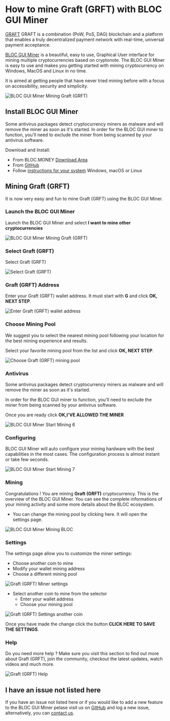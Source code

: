 # **How to mine Graft (GRFT) with BLOC GUI Miner**

[GRAFT](https://www.graft.network) GRAFT is a combination (PoW, PoS, DAG) blockchain and a platform that enables a truly decentralized payment network with real-time, universal payment acceptance.

[BLOC GUI Miner](../mining/BLOC-GUI-Miner.md) is a beautiful, easy to use, Graphical User interface for mining multiple cryptocurrencies based on cryptonote. The BLOC GUI Miner is easy to use and makes you getting started with mining cryptocurrency on Windows, MacOS and Linux in no time.

It is aimed at getting people that have never tried mining before with a focus on accessibility, security and simplicity.

![BLOC GUI Miner Mining Graft (GRFT)](images/BLOC-GUI-MINER/SCREEN/screen-GRAFT.jpg)

## **Install BLOC GUI Miner**

Some antivirus packages detect cryptocurrency miners as malware and will remove the miner as soon as it's started. In order for the BLOC GUI miner to function, you'll need to exclude the miner from being scanned by your antivirus software.

Download and Install:

- From BLOC.MONEY [Download Area](https://bloc.money/download)
- From [GitHub](https://github.com/furiousteam/GUI-miner/releases/latest)
- Follow [instructions for your system](../mining/BLOC-GUI-Miner-using.md) Windows, macOS or Linux 

## **Mining Graft (GRFT)**

It is now very easy and fun to mine Graft (GRFT) using the BLOC GUI Miner.

### **Launch the BLOC GUI Miner**

Launch the BLOC GUI Miner and select **I want to mine other cryptocurrencies**

![BLOC GUI Miner Mining Graft (GRFT)](images/BLOC-GUI-MINER/BLOC-GUI-Miner-v0.0.3-miner-setup.png)

### **Select Graft (GRFT)**

Select Graft (GRFT)

![Select Graft (GRFT)](images/BLOC-GUI-MINER/3-MINE-OTHER-CRYPTOCURRENCIES-BLOC-GUI-Miner-v1.1.2.png)

### **Graft (GRFT) Address**

Enter your Graft (GRFT) wallet address. It must start with **G** and click **OK, NEXT STEP**.

![Enter Graft (GRFT) wallet address](images/BLOC-GUI-MINER/graft-address.png)

### **Choose Mining Pool**

We suggest you to select the nearest mining pool following your location for the best mining experience and results.

Select your favorite mining pool from the list and click **OK, NEXT STEP**.

![Choose Graft (GRFT) mining pool](images/BLOC-GUI-MINER/graft-pool.png)

### **Antivirus**

Some antivirus packages detect cryptocurrency miners as malware and will remove the miner as soon as it's started.

In order for the BLOC GUI miner to function, you'll need to exclude the miner from being scanned by your antivirus software.

Once you are ready click **OK,I'VE ALLOWED THE MINER**

![BLOC GUI Miner Start Mining 6](images/BLOC-GUI-MINER/BLOC-GUI-Miner-v0.0.3-antivirus.png)

### **Configuring**

BLOC GUI Miner will auto configure your mining hardware with the best capabilities in the most cases. The configuration process is almost instant or take few seconds.

![BLOC GUI Miner Start Mining 7](images/BLOC-GUI-MINER/BLOC-GUI-Miner-v0.0.3-ready.png)

### **Mining**

Congratulations ! You are mining **Graft (GRFT)** cryptocurrency. This is the overview of the BLOC GUI Miner. You can see the complete informations of your mining activity and some more details about the BLOC ecosystem.

- You can change the mining pool by clicking here. It will open the settings page.

![BLOC GUI Miner Mining BLOC](images/BLOC-GUI-MINER/12-MINING-GRAFT.png)

### **Settings** <a name="Graft (GRFT)-settings"></a>

The settings page allow you to customize the miner settings:

- Choose another coin to mine
- Modify your wallet mining address
- Choose a different mining pool

![Graft (GRFT) Miner settings](images/BLOC-GUI-MINER/graft-settings.png)

- Select another coin to mine from the selector
    * Enter your wallet address
    * Choose your mining pool

![Graft (GRFT) Settings another coin](images/BLOC-GUI-MINER/graft-settings2.png)

Once you have made the change click the button **CLICK HERE TO SAVE THE SETTINGS**.

### **Help**

Do you need more help ? Make sure you visit this section to find out more about Graft (GRFT), join the community, checkout the latest updates, watch videos and much more.

![Graft (GRFT) Help](images/BLOC-GUI-MINER/graft-help.png)

## **I have an issue not listed here**

If you have an issue not listed here or if you would like to add a new feature to the BLOC GUI Miner pelase visit us on [GitHub](https://github.com/furiousteam/GUI-miner) and log a new issue, alternatively, you can [contact us](../about/Community.md).